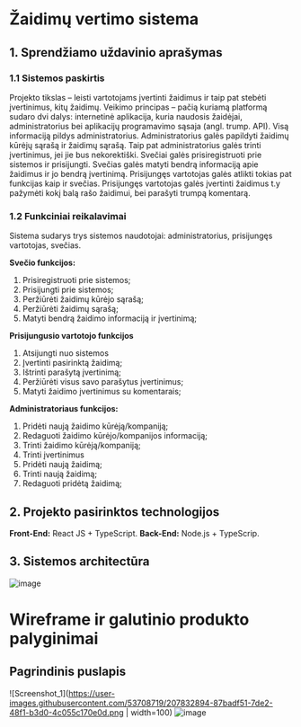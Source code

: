 # Žaidimų vertimo sistema
 
 ## **1. Sprendžiamo uždavinio aprašymas**
### 1.1 Sistemos paskirtis
Projekto tikslas – leisti vartotojams įvertinti žaidimus ir taip pat stebėti įvertinimus, kitų 
žaidimų.
Veikimo principas – pačią kuriamą platformą sudaro dvi dalys: internetinė aplikacija, kuria 
naudosis žaidėjai, administratorius bei aplikacijų programavimo sąsaja (angl. trump. API).
Visą informaciją pildys administratorius. Administratorius galės papildyti žaidimų kūrėjų 
sąrašą ir žaidimų sąrašą. Taip pat administratorius galės trinti įvertinimus, jei jie bus nekorektiški. 
Svečiai galės prisiregistruoti prie sistemos ir prisijungti. Svečias galės matyti bendrą informaciją apie 
žaidimus ir jo bendrą įvertinimą. Prisijungęs vartotojas galės atlikti tokias pat funkcijas kaip ir svečias. 
Prisijungęs vartotojas galės įvertinti žaidimus t.y pažymėti kokį balą rašo žaidimui, bei parašyti trumpą 
komentarą.
### 1.2 Funkciniai reikalavimai

Sistema sudarys trys sistemos naudotojai: administratorius, prisijungęs vartotojas, svečias.

**Svečio funkcijos:**
1. Prisiregistruoti prie sistemos;
2. Prisijungti prie sistemos;
3. Peržiūrėti žaidimų kūrėjo sąrašą;
4. Peržiūrėti žaidimų sąrašą;
5. Matyti bendrą žaidimo informaciją ir įvertinimą;

**Prisijungusio vartotojo funkcijos**
1. Atsijungti nuo sistemos
2. Įvertinti pasirinktą žaidimą;
3. Ištrinti parašytą įvertinimą;
4. Peržiūrėti visus savo parašytus įvertinimus;
5. Matyti žaidimo įvertinimus su komentarais;

**Administratoriaus funkcijos:**
1. Pridėti naują žaidimo kūrėją/kompaniją;
2. Redaguoti žaidimo kūrėjo/kompanijos informaciją;
3. Trinti žaidimo kūrėją/kompaniją;
4. Trinti įvertinimus
5. Pridėti naują žaidimą;
6. Trinti naują žaidimą;
7. Redaguoti pridėtą žaidimą;

## 2. Projekto pasirinktos technologijos
**Front-End:** React JS + TypeScript.
**Back-End:** Node.js + TypeScrip.

## 3. Sistemos architectūra

![image](https://user-images.githubusercontent.com/53708719/193450817-b6216e6c-a47e-4557-99e9-972f80f153fd.png)

# Wireframe ir galutinio produkto palyginimai
## Pagrindinis puslapis
![Screenshot_1](https://user-images.githubusercontent.com/53708719/207832894-87badf51-7de2-48f1-b3d0-4c055c170e0d.png | width=100) 
![image](https://user-images.githubusercontent.com/53708719/207832990-2dbdb52d-5ddc-48f0-9477-8b7a15a26b09.png)


